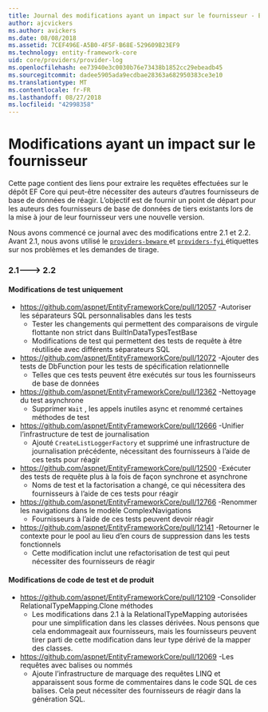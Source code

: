 ```yaml
---
title: Journal des modifications ayant un impact sur le fournisseur - EF Core
author: ajcvickers
ms.author: avickers
ms.date: 08/08/2018
ms.assetid: 7CEF496E-A5B0-4F5F-B68E-529609B23EF9
ms.technology: entity-framework-core
uid: core/providers/provider-log
ms.openlocfilehash: ee73940e3c0030b76e73438b1852cc29ebeadb45
ms.sourcegitcommit: dadee5905ada9ecdbae28363a682950383ce3e10
ms.translationtype: MT
ms.contentlocale: fr-FR
ms.lasthandoff: 08/27/2018
ms.locfileid: "42998358"
---
```

# <a name="provider-impacting-changes"></a>Modifications ayant un impact sur le fournisseur

Cette page contient des liens pour extraire les requêtes effectuées sur le dépôt EF Core qui peut-être nécessiter des auteurs d’autres fournisseurs de base de données de réagir. L’objectif est de fournir un point de départ pour les auteurs des fournisseurs de base de données de tiers existants lors de la mise à jour de leur fournisseur vers une nouvelle version.

Nous avons commencé ce journal avec des modifications entre 2.1 et 2.2. Avant 2.1, nous avons utilisé le [ `providers-beware` ](https://github.com/aspnet/EntityFrameworkCore/labels/providers-beware) et [ `providers-fyi` ](https://github.com/aspnet/EntityFrameworkCore/labels/providers-fyi) étiquettes sur nos problèmes et les demandes de tirage.

### <a name="21-----22"></a>2.1---> 2.2

#### <a name="test-only-changes"></a>Modifications de test uniquement

* https://github.com/aspnet/EntityFrameworkCore/pull/12057 -Autoriser les séparateurs SQL personnalisables dans les tests
  * Tester les changements qui permettent des comparaisons de virgule flottante non strict dans BuiltInDataTypesTestBase
  * Modifications de test qui permettent des tests de requête à être réutilisée avec différents séparateurs SQL
* https://github.com/aspnet/EntityFrameworkCore/pull/12072 -Ajouter des tests de DbFunction pour les tests de spécification relationnelle
  * Telles que ces tests peuvent être exécutés sur tous les fournisseurs de base de données
* https://github.com/aspnet/EntityFrameworkCore/pull/12362 -Nettoyage du test asynchrone
  * Supprimer `Wait` , les appels inutiles async et renommé certaines méthodes de test
* https://github.com/aspnet/EntityFrameworkCore/pull/12666 -Unifier l’infrastructure de test de journalisation
  * Ajouté `CreateListLoggerFactory` et supprimé une infrastructure de journalisation précédente, nécessitant des fournisseurs à l’aide de ces tests pour réagir
* https://github.com/aspnet/EntityFrameworkCore/pull/12500 -Exécuter des tests de requête plus à la fois de façon synchrone et asynchrone
  * Noms de test et la factorisation a changé, ce qui nécessitera des fournisseurs à l’aide de ces tests pour réagir
* https://github.com/aspnet/EntityFrameworkCore/pull/12766 -Renommer les navigations dans le modèle ComplexNavigations
  * Fournisseurs à l’aide de ces tests peuvent devoir réagir
* https://github.com/aspnet/EntityFrameworkCore/pull/12141 -Retourner le contexte pour le pool au lieu d’en cours de suppression dans les tests fonctionnels
  * Cette modification inclut une refactorisation de test qui peut nécessiter des fournisseurs de réagir


#### <a name="test-and-product-code-changes"></a>Modifications de code de test et de produit

* https://github.com/aspnet/EntityFrameworkCore/pull/12109 -Consolider RelationalTypeMapping.Clone méthodes
  * Les modifications dans 2.1 à la RelationalTypeMapping autorisées pour une simplification dans les classes dérivées. Nous pensons que cela endommageait aux fournisseurs, mais les fournisseurs peuvent tirer parti de cette modification dans leur type dérivé de la mapper des classes.
* https://github.com/aspnet/EntityFrameworkCore/pull/12069 -Les requêtes avec balises ou nommés
  * Ajoute l’infrastructure de marquage des requêtes LINQ et apparaissent sous forme de commentaires dans le code SQL de ces balises. Cela peut nécessiter des fournisseurs de réagir dans la génération SQL.
